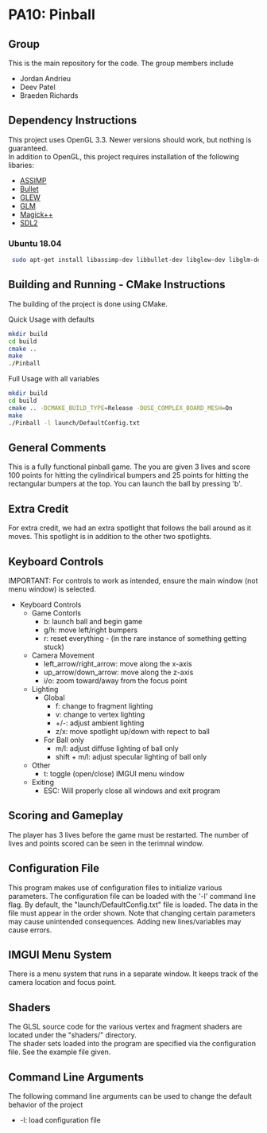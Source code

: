 # PA10: Pinball

## Group
This is the main repository for the code. The group members include
  * Jordan Andrieu
  * Deev Patel
  * Braeden Richards

## Dependency Instructions
This project uses OpenGL 3.3. Newer versions should work, but nothing is guaranteed. <br>
In addition to OpenGL, this project requires installation of the following libaries:
 * [ASSIMP](https://github.com/assimp/assimp/wiki)
 * [Bullet](https://github.com/bulletphysics/bullet3)
 * [GLEW](http://glew.sourceforge.net/)
 * [GLM](http://glm.g-truc.net/0.9.7/index.html)
 * [Magick++](http://www.imagemagick.org/Magick%2B%2B/)
 * [SDL2](https://wiki.libsdl.org/Tutorials)

### Ubuntu 18.04
```bash
 sudo apt-get install libassimp-dev libbullet-dev libglew-dev libglm-dev libmagick++-dev libsdl2-dev
```

## Building and Running - CMake Instructions
The building of the project is done using CMake.

Quick Usage with defaults
```bash
mkdir build
cd build
cmake ..
make
./Pinball
```

Full Usage with all variables
```bash
mkdir build
cd build
cmake .. -DCMAKE_BUILD_TYPE=Release -DUSE_COMPLEX_BOARD_MESH=On
make
./Pinball -l launch/DefaultConfig.txt
```

## General Comments
This is a fully functional pinball game. The you are given 3 lives and score 100 points for hitting the cylindirical bumpers and 25 points for hitting the rectangular bumpers at the top. You can launch the ball by pressing 'b'.

## Extra Credit
For extra credit, we had an extra spotlight that follows the ball around as it moves. This spotlight is in addition to the other two spotlights.

## Keyboard Controls
IMPORTANT: For controls to work as intended, ensure the main window (not menu window) is selected. <br>
* Keyboard Controls
  * Game Contorls
    * b: launch ball and begin game
    * g/h: move left/right bumpers
    * r: reset everything - (in the rare instance of something getting stuck)
  * Camera Movement 
    * left_arrow/right_arrow: move along the x-axis
    * up_arrow/down_arrow: move along the z-axis
    * i/o: zoom toward/away from the focus point
  * Lighting
    * Global
      * f: change to fragment lighting
      * v: change to vertex lighting
      * +/-: adjust ambient lighting
      * z/x: move spotlight up/down with repect to ball
    * For Ball only
      * m/l: adjust diffuse lighting of ball only
      * shift + m/l: adjust specular lighting of ball only
   * Other
      * t: toggle (open/close) IMGUI menu window
   * Exiting
      * ESC: Will properly close all windows and exit program

## Scoring and Gameplay
The player has 3 lives before the game must be restarted. The number of lives and points scored can be seen in the terimnal window.

## Configuration File
This program makes use of configuration files to initialize various parameters. The configuration file can be loaded with the '-l' command line flag. By default, the "launch/DefaultConfig.txt" file is loaded. The data in the file must appear in the order shown. Note that changing certain parameters may cause unintended consequences. Adding new lines/variables may cause errors.

## IMGUI Menu System
There is a menu system that runs in a separate window. It keeps track of the camera location and focus point. <br>

## Shaders
The GLSL source code for the various vertex and fragment shaders are located under the "shaders/" directory. <br>
The shader sets loaded into the program are specified via the configuration file. See the example file given.

## Command Line Arguments
The following command line arguments can be used to change the default behavior of the project
  * -l: load configuration file
